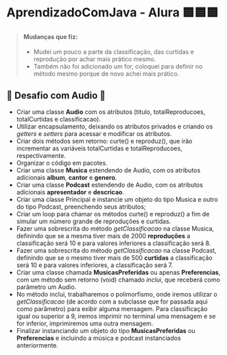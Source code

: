 # AprendizadoComJava - Alura 🟦🟦🟦

> #### Mudanças que fiz:
> - Mudei um pouco a parte da classificação, das curtidas e reprodução por achar mais prático mesmo.
> - Também não foi adicionado um for, coloquei para definir no método mesmo porque de novo achei mais prático.

## 🎵 Desafio com Audio 🎵

- Criar uma classe **Audio** com os atributos (titulo, totalReproducoes, totalCurtidas e classificacao).
- Utilizar encapsulamento, deixando os atributos privados e criando os *getters* e *setters* para acessar e modificar os atributos.
- Criar dois métodos sem retorno: curte() e reproduz(), que irão incrementar as variáveis totalCurtidas e totalReproducoes, respectivamente.
- Organizar o código em pacotes.
- Criar uma classe **Musica** estendendo de Audio, com os atributos adicionais **album**, **cantor** e **genero**.
- Criar uma classe **Podcast** estendendo de Audio, com os atributos adicionais **apresentador** e **descricao**.
- Criar uma classe Principal e instancie um objeto do tipo Musica e outro do tipo Podcast, preenchendo seus atributos;
- Criar um loop para chamar os métodos curte() e reproduz() a fim de simular um número grande de reproduções e curtidas.
- Fazer uma sobrescrita do método *getClassificacao* na classe Musica, definindo que se a mesma tiver mais de 2000 **reproduções** a classificação será 10 e para valores inferiores a classificação será 8.
- Fazer uma sobrescrita do método *getClassificacao* na classe Podcast, definindo que se o mesmo tiver mais de 500 **curtidas** a classificação será 10 e para valores inferiores, a classificação será 7.
- Criar uma classe chamada **MusicasPreferidas** ou apenas **Preferencias**, com um método sem retorno (void) chamado *inclui*, que receberá como parâmetro um Audio.
- No método inclui, trabalharemos o polimorfismo, onde iremos utilizar o *getClassificacao* (de acordo com a subclasse que for passada aqui como parâmetro) para exibir alguma mensagem. Para classificação igual ou superior a 9, iremos imprimir no terminal uma mensagem e se for inferior, imprimiremos uma outra mensagem.
- Finalizar instanciando um objeto do tipo **MusicasPreferidas** ou **Preferencias** e incluindo a música e podcast instanciados anteriormente.
